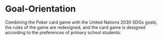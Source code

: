 # Goal-Orientation
Combining the Poker card game with the United Nations 2030 SDGs goals, the rules of the game are redesigned, and the card game is designed according to the preferences of primary school students. 
